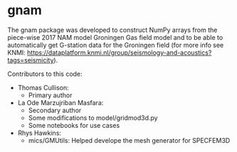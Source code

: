 # gnam

The gnam package was developed to construct NumPy arrays from the piece-wise 2017 NAM model Groningen Gas field model and to be able to automatically get G-station data for the Groningen field (for more info see KNMI: https://dataplatform.knmi.nl/group/seismology-and-acoustics?tags=seismicity).

Contributors to this code:
- Thomas Cullison:
  - Primary author
- La Ode Marzujriban Masfara:
  - Secondary author
  - Some modifications to model/gridmod3d.py
  - Some notebooks for use cases
- Rhys Hawkins:
  - mics/GMUtils: Helped develope the mesh generator for SPECFEM3D
 

